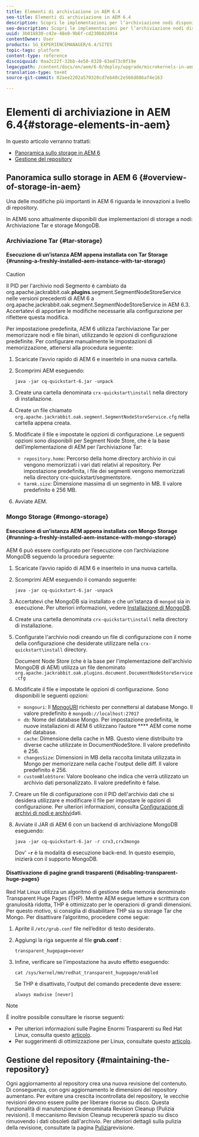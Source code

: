 ```yaml
---
title: Elementi di archiviazione in AEM 6.4
seo-title: Elementi di archiviazione in AEM 6.4
description: Scopri le implementazioni per l’archiviazione nodi disponibili in AEM 6.4 e come mantenere l’archivio.
seo-description: Scopri le implementazioni per l’archiviazione nodi disponibili in AEM 6.4 e come mantenere l’archivio.
uuid: 3b018830-c42e-48e0-9b6f-cd230b02d914
contentOwner: User
products: SG_EXPERIENCEMANAGER/6.4/SITES
topic-tags: platform
content-type: reference
discoiquuid: 0aa2c22f-32bb-4e50-8328-63ed73c0f19e
legacypath: /content/docs/en/aem/6-0/deploy/upgrade/microkernels-in-aem-6-0
translation-type: tm+mt
source-git-commit: 02aee2202a570320cd7eb40c2e566d886af4e163

---
```



# Elementi di archiviazione in AEM 6.4{#storage-elements-in-aem}

In questo articolo verranno trattati:

* [Panoramica sullo storage in AEM 6](/help/sites-deploying/storage-elements-in-aem-6.md#overview-of-storage-in-aem)
* [Gestione del repository](/help/sites-deploying/storage-elements-in-aem-6.md#maintaining-the-repository)

## Panoramica sullo storage in AEM 6 {#overview-of-storage-in-aem}

Una delle modifiche più importanti in AEM 6 riguarda le innovazioni a livello di repository.

In AEM6 sono attualmente disponibili due implementazioni di storage a nodi: Archiviazione Tar e storage MongoDB.

### Archiviazione Tar {#tar-storage}

#### Esecuzione di un’istanza AEM appena installata con Tar Storage {#running-a-freshly-installed-aem-instance-with-tar-storage}

>[!CAUTION]
>
>Il PID per l&#39;archivio nodi Segmento è cambiato da org.apache.jackrabbit.oak.**plugins**.segment.SegmentNodeStoreService nelle versioni precedenti di AEM 6 a org.apache.jackrabbit.oak.segment.SegmentNodeStoreService in AEM 6.3. Accertatevi di apportare le modifiche necessarie alla configurazione per riflettere questa modifica.

Per impostazione predefinita, AEM 6 utilizza l’archiviazione Tar per memorizzare nodi e file binari, utilizzando le opzioni di configurazione predefinite. Per configurare manualmente le impostazioni di memorizzazione, attenersi alla procedura seguente:

1. Scaricate l’avvio rapido di AEM 6 e inseritelo in una nuova cartella.
1. Scomprimi AEM eseguendo:

   `java -jar cq-quickstart-6.jar -unpack`

1. Create una cartella denominata `crx-quickstart\install` nella directory di installazione.

1. Create un file chiamato `org.apache.jackrabbit.oak.segment.SegmentNodeStoreService.cfg` nella cartella appena creata.

1. Modificate il file e impostate le opzioni di configurazione. Le seguenti opzioni sono disponibili per Segment Node Store, che è la base dell’implementazione di AEM per l’archiviazione Tar:

   * `repository.home`: Percorso della home directory archivio in cui vengono memorizzati i vari dati relativi al repository. Per impostazione predefinita, i file dei segmenti vengono memorizzati nella directory crx-quickstart/segmentstore.
   * `tarmk.size`: Dimensione massima di un segmento in MB. Il valore predefinito è 256 MB.

1. Avviate AEM.

### Mongo Storage {#mongo-storage}

#### Esecuzione di un’istanza AEM appena installata con Mongo Storage {#running-a-freshly-installed-aem-instance-with-mongo-storage}

AEM 6 può essere configurato per l’esecuzione con l’archiviazione MongoDB seguendo la procedura seguente:

1. Scaricate l’avvio rapido di AEM 6 e inseritelo in una nuova cartella.
1. Scomprimi AEM eseguendo il comando seguente:

   `java -jar cq-quickstart-6.jar -unpack`

1. Accertatevi che MongoDB sia installato e che un&#39;istanza di `mongod` sia in esecuzione. Per ulteriori informazioni, vedere [Installazione di MongoDB](https://docs.mongodb.org/manual/installation/).
1. Create una cartella denominata `crx-quickstart\install` nella directory di installazione.
1. Configurate l&#39;archivio nodi creando un file di configurazione con il nome della configurazione che desiderate utilizzare nella `crx-quickstart\install` directory.

   Document Node Store (che è la base per l&#39;implementazione dell&#39;archivio MongoDB di AEM) utilizza un file denominato `org.apache.jackrabbit.oak.plugins.document.DocumentNodeStoreService.cfg`

1. Modificate il file e impostate le opzioni di configurazione. Sono disponibili le seguenti opzioni:

   * `mongouri`: Il [MongoURI](https://docs.mongodb.org/manual/reference/connection-string/) richiesto per connettersi al database Mongo. Il valore predefinito è `mongodb://localhost:27017`
   * `db`: Nome del database Mongo. Per impostazione predefinita, le nuove installazioni di AEM 6 utilizzano l’autore **** AEM come nome del database.
   * `cache`: Dimensione della cache in MB. Questo viene distribuito tra diverse cache utilizzate in DocumentNodeStore. Il valore predefinito è 256.
   * `changesSize`: Dimensioni in MB della raccolta limitata utilizzata in Mongo per memorizzare nella cache l&#39;output delle diff. Il valore predefinito è 256.
   * `customBlobStore`: Valore booleano che indica che verrà utilizzato un archivio dati personalizzato. Il valore predefinito è false.

1. Creare un file di configurazione con il PID dell&#39;archivio dati che si desidera utilizzare e modificare il file per impostare le opzioni di configurazione. Per ulteriori informazioni, consulta [Configurazione di archivi di nodi e archivi](/help/sites-deploying/data-store-config.md)dati.

1. Avviate il JAR di AEM 6 con un backend di archiviazione MongoDB eseguendo:

   ```shell
   java -jar cq-quickstart-6.jar -r crx3,crx3mongo
   ```

   Dov&#39; **`-r`** è la modalità di esecuzione back-end. In questo esempio, inizierà con il supporto MongoDB.

#### Disattivazione di pagine grandi trasparenti {#disabling-transparent-huge-pages}

Red Hat Linux utilizza un algoritmo di gestione della memoria denominato Transparent Huge Pages (THP). Mentre AEM esegue letture e scrittura con granulosità ridotta, THP è ottimizzato per le operazioni di grandi dimensioni. Per questo motivo, si consiglia di disabilitare THP sia su storage Tar che Mongo. Per disattivare l’algoritmo, procedere come segue:

1. Aprite il `/etc/grub.conf` file nell’editor di testo desiderato.
1. Aggiungi la riga seguente al file **grub.conf** :

   ```
   transparent_hugepage=never
   ```

1. Infine, verificare se l&#39;impostazione ha avuto effetto eseguendo:

   ```
   cat /sys/kernel/mm/redhat_transparent_hugepage/enabled
   ```

   Se THP è disattivato, l&#39;output del comando precedente deve essere:

   ```
   always madvise [never]
   ```

>[!NOTE]
>
>È inoltre possibile consultare le risorse seguenti:
>
>* Per ulteriori informazioni sulle Pagine Enormi Trasparenti su Red Hat Linux, consulta questo [articolo](https://access.redhat.com/solutions/46111).
>* Per suggerimenti di ottimizzazione per Linux, consultate questo [articolo](https://helpx.adobe.com/experience-manager/kb/performance-tuning-tips.html).
>



## Gestione del repository {#maintaining-the-repository}

Ogni aggiornamento al repository crea una nuova revisione del contenuto. Di conseguenza, con ogni aggiornamento le dimensioni del repository aumentano. Per evitare una crescita incontrollata del repository, le vecchie revisioni devono essere pulite per liberare risorse su disco. Questa funzionalità di manutenzione è denominata Revision Cleanup (Pulizia revisioni). Il meccanismo Revision Cleanup recupererà spazio su disco rimuovendo i dati obsoleti dall&#39;archivio. Per ulteriori dettagli sulla pulizia della revisione, consultate la pagina [Pulizia](/help/sites-deploying/revision-cleanup.md)revisione.
